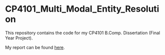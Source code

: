 # CP4101_Multi_Modal_Entity_Resolution

This repository contains the code for my CP4101 B.Comp. Dissertation (Final Year Project).

My report can be found [here](https://github.com/howtoosee/CP4101_Multi_Modal_Entity_Resolution/blob/master/CP4101_FYP-Final%20_Report-H064740-Multi_Modal_Entity_Resolution.pdf).
